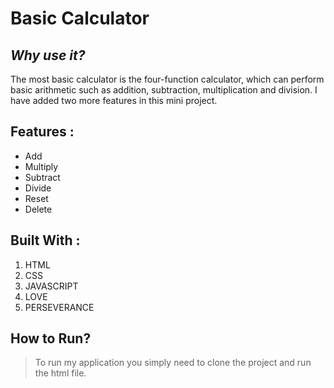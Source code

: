 # **Basic Calculator**

## _Why use it?_ 
The most basic calculator is the four-function calculator, which can perform basic arithmetic such as addition, subtraction, multiplication and division. I have added two more features in this mini project. 

## Features :
* Add
* Multiply
* Subtract
* Divide
* Reset
* Delete

## Built With :
1. HTML
2. CSS
3. JAVASCRIPT
4. LOVE
5. PERSEVERANCE

## How to Run?

> To run my application you simply need to clone the project and run the html file.


